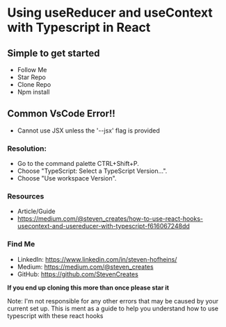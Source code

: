 # Using useReducer and useContext with Typescript in React

## Simple to get started
- Follow Me
- Star Repo
- Clone Repo
- Npm install

## Common VsCode Error!!
- Cannot use JSX unless the '--jsx' flag is provided
### Resolution: 
- Go to the command palette CTRL+Shift+P.
- Choose "TypeScript: Select a TypeScript Version...".
- Choose "Use workspace Version".

### Resources

- Article/Guide
- https://medium.com/@steven_creates/how-to-use-react-hooks-usecontext-and-usereducer-with-typescript-f616067248dd



### Find Me
- LinkedIn: https://www.linkedin.com/in/steven-hofheins/
- Medium: https://medium.com/@steven_creates
- GitHub: https://github.com/StevenCreates


**If you end up cloning this more than once please star it**

Note: I'm not responsible for any other errors that may be caused by your current set up. This is ment as a guide to help you understand how to use typescript with these react hooks
